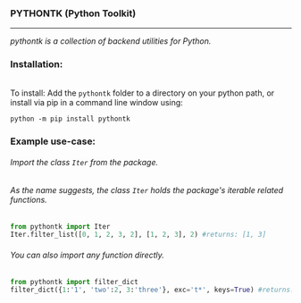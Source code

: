 ### PYTHONTK (Python Toolkit)

---
<!-- short_description_start -->
*pythontk is a collection of backend utilities for Python.*
<!-- short_description_end -->

### Installation:

###### 

To install:
Add the `pythontk` folder to a directory on your python path, or
install via pip in a command line window using:
```
python -m pip install pythontk
```

### Example use-case:
###### Import the class `Iter` from the package.
###### As the name suggests, the class `Iter` holds the package's iterable related functions.
```python
from pythontk import Iter
Iter.filter_list([0, 1, 2, 3, 2], [1, 2, 3], 2) #returns: [1, 3]
```
###### You can also import any function directly.
```python
from pythontk import filter_dict
filter_dict({1:'1', 'two':2, 3:'three'}, exc='t*', keys=True) #returns: {1: '1', 3: 'three'}
```